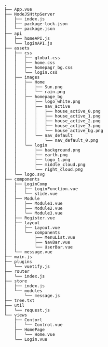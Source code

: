<pre>
.
├── App.vue
├── NodeJSHttpServer
│   ├── index.js
│   ├── package-lock.json
│   └── package.json
├── api
│   ├── homeAPI.js
│   └── loginAPI.js
├── assets
│   ├── css
│   │   ├── global.css
│   │   ├── home.css
│   │   ├── homepagr_bg.css
│   │   └── login.css
│   ├── images
│   │   ├── Home
│   │   │   ├── Sun.png
│   │   │   └── rain.png
│   │   ├── homepage_bg
│   │   │   ├── logo_white.png
│   │   │   ├── nav_active
│   │   │   │   ├── house_active_0.png
│   │   │   │   ├── house_active_1.png
│   │   │   │   ├── house_active_2.png
│   │   │   │   ├── house_active_3.png
│   │   │   │   └── house_active_bg.png
│   │   │   └── nav_default
│   │   │       └── nav_default_0.png
│   │   └── login
│   │       ├── background.png
│   │       ├── earth.png
│   │       ├── logo_1.png
│   │       ├── middle_cloud.png
│   │       └── right_cloud.png
│   └── logo.svg
├── components
│   ├── LoginComp
│   │   ├── LoginFunction.vue
│   │   └── slide.vue
│   ├── Module
│   │   ├── Module1.vue
│   │   ├── Module2.vue
│   │   └── Module3.vue
│   ├── Register.vue
│   ├── layout
│   │   ├── Layout.vue
│   │   └── components
│   │       ├── MenuList.vue
│   │       ├── NavBar.vue
│   │       └── UserBar.vue
│   └── message.vue
├── main.js
├── plugins
│   └── vuetify.js
├── router
│   └── index.js
├── store
│   ├── index.js
│   └── modules
│       └── message.js
├── tree.txt
├── util
│   └── request.js
└── views
    ├── Contorl
    │   └── Control.vue
    ├── HomePage
    │   └── Home.vue
    └── Login.vue
 </pre>
